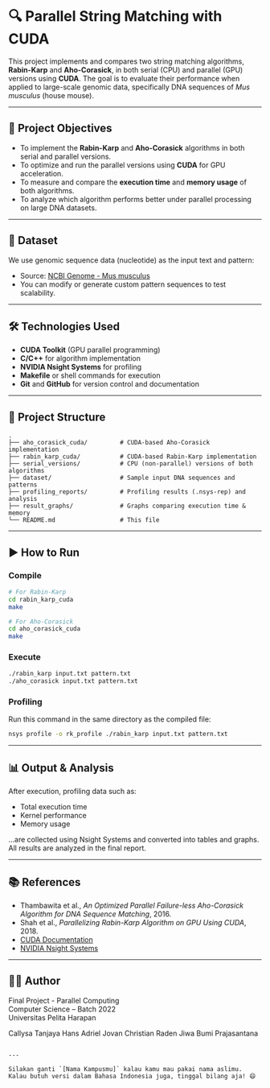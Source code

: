 # 🔍 Parallel String Matching with CUDA

This project implements and compares two string matching algorithms, **Rabin-Karp** and **Aho-Corasick**, in both serial (CPU) and parallel (GPU) versions using **CUDA**. The goal is to evaluate their performance when applied to large-scale genomic data, specifically DNA sequences of *Mus musculus* (house mouse).

---

## 📌 Project Objectives
- To implement the **Rabin-Karp** and **Aho-Corasick** algorithms in both serial and parallel versions.
- To optimize and run the parallel versions using **CUDA** for GPU acceleration.
- To measure and compare the **execution time** and **memory usage** of both algorithms.
- To analyze which algorithm performs better under parallel processing on large DNA datasets.

---

## 🧬 Dataset
We use genomic sequence data (nucleotide) as the input text and pattern:
- Source: [NCBI Genome - Mus musculus](https://www.ncbi.nlm.nih.gov/datasets/genome/GCF_000001635.27/)
- You can modify or generate custom pattern sequences to test scalability.

---

## 🛠️ Technologies Used
- **CUDA Toolkit** (GPU parallel programming)
- **C/C++** for algorithm implementation
- **NVIDIA Nsight Systems** for profiling
- **Makefile** or shell commands for execution
- **Git** and **GitHub** for version control and documentation

---

## 📁 Project Structure
```
.
├── aho_corasick_cuda/         # CUDA-based Aho-Corasick implementation
├── rabin_karp_cuda/           # CUDA-based Rabin-Karp implementation
├── serial_versions/           # CPU (non-parallel) versions of both algorithms
├── dataset/                   # Sample input DNA sequences and patterns
├── profiling_reports/         # Profiling results (.nsys-rep) and analysis
├── result_graphs/             # Graphs comparing execution time & memory
└── README.md                  # This file
```

---

## ▶️ How to Run

### Compile
```bash
# For Rabin-Karp
cd rabin_karp_cuda
make

# For Aho-Corasick
cd aho_corasick_cuda
make
```

### Execute
```bash
./rabin_karp input.txt pattern.txt
./aho_corasick input.txt pattern.txt
```

### Profiling
Run this command in the same directory as the compiled file:
```bash
nsys profile -o rk_profile ./rabin_karp input.txt pattern.txt
```

---

## 📊 Output & Analysis
After execution, profiling data such as:
- Total execution time
- Kernel performance
- Memory usage

...are collected using Nsight Systems and converted into tables and graphs. All results are analyzed in the final report.

---

## 📚 References
- Thambawita et al., *An Optimized Parallel Failure-less Aho-Corasick Algorithm for DNA Sequence Matching*, 2016.
- Shah et al., *Parallelizing Rabin-Karp Algorithm on GPU Using CUDA*, 2018.
- [CUDA Documentation](https://docs.nvidia.com/cuda/)
- [NVIDIA Nsight Systems](https://developer.nvidia.com/nsight-systems)

---

## 👨‍💻 Author
Final Project - Parallel Computing  
Computer Science – Batch 2022  
Universitas Pelita Harapan

Callysa Tanjaya
Hans Adriel
Jovan Christian
Raden Jiwa Bumi Prajasantana

```

---

Silakan ganti `[Nama Kampusmu]` kalau kamu mau pakai nama aslimu. Kalau butuh versi dalam Bahasa Indonesia juga, tinggal bilang aja! 😄
